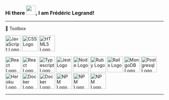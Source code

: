 ### Hi there <img src="https://raw.githubusercontent.com/MartinHeinz/MartinHeinz/master/wave.gif" width="30px">, I am Frédéric Legrand!

---

🧰 Toolbox

<img src="https://cdn.worldvectorlogo.com/logos/logo-javascript.svg" alt="JavaScript Logo" width="50" height="50"/> <img src="https://cdn.worldvectorlogo.com/logos/css-3.svg" alt="CSS Logo" width="50" height="50"/> <img src="https://cdn.worldvectorlogo.com/logos/html-1.svg" alt="HTML5 Logo" width="50" height="50"/> 

<img src="https://cdn.worldvectorlogo.com/logos/react-2.svg" alt="React Logo" width="50" height="50"/> <img src="https://cdn.worldvectorlogo.com/logos/nextjs-2.svg" alt="React Logo" width="50" height="50"/> <img src="https://cdn.worldvectorlogo.com/logos/typescript.svg" alt="Typescript Logo" width="50" height="50"/> <img src="https://cdn.worldvectorlogo.com/logos/jest-2.svg" alt="Jest Logo" width="50" height="50"/> <img src="https://cdn.worldvectorlogo.com/logos/express-109.svg" alt="Node Logo" width="50" height="50"/> <img src="https://cdn.worldvectorlogo.com/logos/ruby.svg" alt="Ruby Logo" width="50" height="50"/> <img src="https://cdn.worldvectorlogo.com/logos/rails-1.svg" alt="Rails Logo" width="50" height="50"/> <img src="https://cdn.worldvectorlogo.com/logos/mongodb-icon-1.svg" alt="MongoDB Logo" width="50" height="50"/> <img src="https://cdn.worldvectorlogo.com/logos/postgresql.svg" alt="Postgresql Logo" width="50" height="50"/> <img src="https://cdn.worldvectorlogo.com/logos/heroku-1.svg" alt="Heroku Logo" width="50" height="50"/> <img src="https://cdn.worldvectorlogo.com/logos/docker.svg" alt="Docker Logo" width="50" height="50"/> 
<img src="https://cdn.worldvectorlogo.com/logos/git.svg" alt="Docker Logo" width="50" height="50"/> <img src="https://cdn.worldvectorlogo.com/logos/npm.svg" alt="NPM Logo" title="Node Package Manager" width="50" height="50"/> <img src="https://cdn.worldvectorlogo.com/logos/yarn.svg" alt="NPM Logo" title="Node Package Manager" width="50" height="50"/> <img src="https://cdn.worldvectorlogo.com/logos/sass-1.svg" alt="NPM Logo" title="Node Package Manager" width="50" height="50"/> 

---



